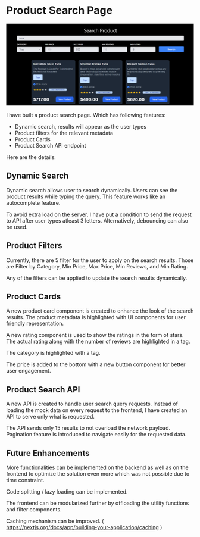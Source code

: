 # Product Search Page

![Product Search](./images/Product-Search-Module.png)

I have built a product search page. Which has following features:

- Dynamic search, results will appear as the user types
- Product filters for the relevant metadata
- Product Cards
- Product Search API endpoint

Here are the details:

## Dynamic Search

Dynamic search allows user to search dynamically. Users can see the product results while typing the query. This feature works like an autocomplete feature.

To avoid extra load on the server, I have put a condition to send the request to API after user types atleast 3 letters. Alternatively, debouncing can also be used.

## Product Filters

Currently, there are 5 filter for the user to apply on the search results. Those are Filter by Category, Min Price, Max Price, Min Reviews, and Min Rating.

Any of the filters can be applied to update the search results dynamically.

## Product Cards

A new product card component is created to enhance the look of the search results. The product metadata is highlighted with UI components for user friendly representation.

A new rating component is used to show the ratings in the form of stars. The actual rating along with the number of reviews are highlighted in a tag.

The category is highlighted with a tag.

The price is added to the bottom with a new button component for better user engagement.

## Product Search API

A new API is created to handle user search query requests. Instead of loading the mock data on every request to the frontend, I have created an API to serve only what is requested.

The API sends only 15 results to not overload the network payload. Pagination feature is introduced to navigate easily for the requested data.

## Future Enhancements

More functionalities can be implemented on the backend as well as on the frontend to optimize the solution even more which was not possible due to time constraint.

Code splitting / lazy loading can be implemented.

The frontend can be modularized further by offloading the utility functions and filter components.

Caching mechanism can be improved. ( https://nextjs.org/docs/app/building-your-application/caching )
